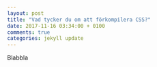 ```yaml
---
layout: post
title: "Vad tycker du om att förkompilera CSS?"
date: 2017-11-16 03:34:00 + 0100
comments: true
categories: jekyll update
---
```

Blabbla